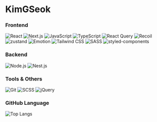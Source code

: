 # KimGSeok
### Frontend
<p>
  <img src="https://img.shields.io/badge/React-61DAFB?style=flat&logo=react&logoColor=white" alt="React"/>
  <img src="https://img.shields.io/badge/Next-000000?style=flat&logo=nextdotjs&logoColor=white" alt="Next.js"/>
  <img src="https://img.shields.io/badge/JavaScript-F7DF1E?style=flat&logo=javascript&logoColor=white" alt="JavaScript"/>
  <img src="https://img.shields.io/badge/TypeScript-3178C6?style=flat&logo=typescript&logoColor=white" alt="TypeScript"/>
  <img src="https://img.shields.io/badge/ReactQuery-FF4154?style=flat&logo=reactquery&logoColor=white" alt="React Query"/>
  <img src="https://img.shields.io/badge/Recoil-3578E5?style=flat&logo=recoil&logoColor=white" alt="Recoil"/>
  <img src="https://img.shields.io/badge/zustand-000000?style=flat&logo=zustand&logoColor=white" alt="zustand"/>
  <img src="https://img.shields.io/badge/Emotion-3578E5?style=flat&logo=emotion&logoColor=white" alt="Emotion"/>
  <img src="https://img.shields.io/badge/TailwindCSS-06B6D4?style=flat&logo=tailwindcss&logoColor=white" alt="Tailwind CSS"/>
  <img src="https://img.shields.io/badge/SASS-CC6699?style=flat&logo=sass&logoColor=white" alt="SASS"/>
  <img src="https://img.shields.io/badge/styled--components-DB7093?style=flat&logo=styled-components&logoColor=white" alt="styled-components"/>
</p>

### Backend
<p>
  <img src="https://img.shields.io/badge/Node.js-339933?style=flat&logo=nodedotjs&logoColor=white" alt="Node.js"/>
  <img src="https://img.shields.io/badge/NestJS-E0234E?style=flat&logo=nestjs&logoColor=white" alt="Nest.js"/>
</p>

### Tools & Others
<p>
  <img src="https://img.shields.io/badge/Git-F05032?style=flat&logo=git&logoColor=white" alt="Git"/>
  <img src="https://img.shields.io/badge/SCSS-CC6699?style=flat&logo=sass&logoColor=white" alt="SCSS"/>
  <img src="https://img.shields.io/badge/jQuery-0769AD?style=flat&logo=jquery&logoColor=white" alt="jQuery"/>
</p>

### GitHub Language
![Top Langs](https://github-readme-stats.vercel.app/api/top-langs/?username=KimGSeok&layout=compact)
